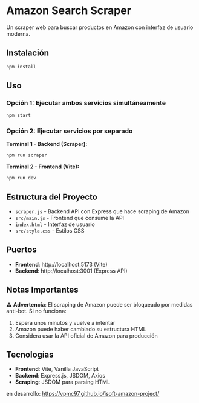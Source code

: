 # Amazon Search Scraper

Un scraper web para buscar productos en Amazon con interfaz de usuario moderna.

## Instalación

```bash
npm install
```

## Uso

### Opción 1: Ejecutar ambos servicios simultáneamente
```bash
npm start
```

### Opción 2: Ejecutar servicios por separado

**Terminal 1 - Backend (Scraper):**
```bash
npm run scraper
```

**Terminal 2 - Frontend (Vite):**
```bash
npm run dev
```

## Estructura del Proyecto

- `scraper.js` - Backend API con Express que hace scraping de Amazon
- `src/main.js` - Frontend que consume la API
- `index.html` - Interfaz de usuario
- `src/style.css` - Estilos CSS

## Puertos

- **Frontend**: http://localhost:5173 (Vite)
- **Backend**: http://localhost:3001 (Express API)

## Notas Importantes

⚠️ **Advertencia**: El scraping de Amazon puede ser bloqueado por medidas anti-bot. Si no funciona:

1. Espera unos minutos y vuelve a intentar
2. Amazon puede haber cambiado su estructura HTML
3. Considera usar la API oficial de Amazon para producción

## Tecnologías

- **Frontend**: Vite, Vanilla JavaScript
- **Backend**: Express.js, JSDOM, Axios
- **Scraping**: JSDOM para parsing HTML


en desarrollo: https://vpmc97.github.io/isoft-amazon-project/
